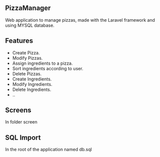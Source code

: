 ## PizzaManager

Web application to manage pizzas, made with the Laravel framework and using MYSQL database.

## Features

- Create Pizza.
- Modify Pizzas.
- Assign ingredients to a pizza.
- Sort ingredients according to user.
- Delete Pizzas.
- Create Ingredients.
- Modify Ingredients.
- Delete Ingredients.
- ..


## Screens

In folder screen

## SQL Import

In the root of the application named db.sql